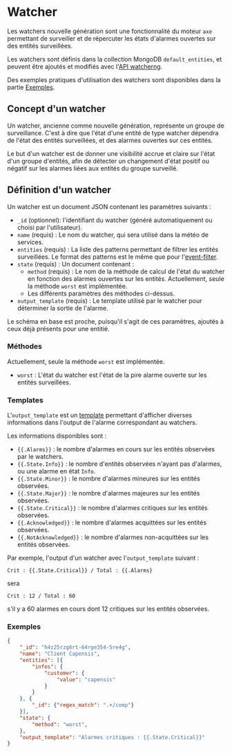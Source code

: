 # Watcher

Les watchers nouvelle génération sont une fonctionnalité du moteur `axe` permettant de surveiller et de répercuter les états d'alarmes ouvertes sur des entités surveillées.

Les watchers sont définis dans la collection MongoDB `default_entities`, et
peuvent être ajoutés et modifiés avec l'[API watcherng](../../guide-developpement/watcherng/api_v2_watcherng.md).

Des exemples pratiques d'utilisation des watchers sont disponibles dans la partie [Exemples](#exemples).

## Concept d'un watcher

Un watcher, ancienne comme nouvelle génération, représente un groupe de surveillance.
C'est à dire que l'état d'une entité de type watcher dépendra de l'état des entités surveillées, et des alarmes ouvertes sur ces entités.

Le but d'un watcher est de donner une visibilité accrue et claire sur l'état d'un groupe d'entités, afin de détecter un changement d'état positif ou négatif sur les alarmes liées aux entités du groupe surveillé.

## Définition d'un watcher

Un watcher est un document JSON contenant les paramètres suivants :

 - `_id` (optionnel): l'identifiant du watcher (généré automatiquement ou choisi par l'utilisateur).
 - `name` (requis) : Le nom du watcher, qui sera utilisé dans la météo de services.
 - `entities` (requis) : La liste des patterns permettant de filtrer les entités surveillées. Le format des patterns est le même que pour l'[event-filter](../event-filter/index.md).
 - `state` (requis) : Un document contenant :
    - `method` (requis) : Le nom de la méthode de calcul de l'état du watcher en fonction des alarmes ouvertes sur les entités. Actuellement, seule la méthode `worst` est implémentée.
    - Les différents paramètres des méthodes ci-dessus.
- `output_template` (requis) : Le template utilisé par le watcher pour déterminer la sortie de l'alarme.

Le schéma en base est proche, puisqu'il s'agit de ces paramètres, ajoutés à ceux déjà présents pour une entitié.

### Méthodes

Actuellement, seule la méthode `worst` est implémentée.
- `worst` : L'état du watcher est l'état de la pire alarme ouverte sur les entités surveillées.

### Templates

L'`output_template` est un [template](https://golang.org/pkg/text/template/)
permettant d'afficher diverses informations dans l'output de l'alarme
correspondant au watchers.

Les informations disponibles sont :

 - `{{.Alarms}}` : le nombre d'alarmes en cours sur les entités observées par le watchers.
 - `{{.State.Info}}` : le nombre d'entités observées n'ayant pas d'alarmes, ou une alarme en état `Info`.
 - `{{.State.Minor}}` : le nombre d'alarmes mineures sur les entités observées.
 - `{{.State.Major}}` : le nombre d'alarmes majeures sur les entités observées.
 - `{{.State.Critical}}` : le nombre d'alarmes critiques sur les entités observées.
 - `{{.Acknowledged}}` : le nombre d'alarmes acquittées sur les entités observées.
 - `{{.NotAcknowledged}}` : le nombre d'alarmes non-acquittées sur les entités observées.

Par exemple, l'output d'un watcher avec l'`output_template` suivant :

```
Crit : {{.State.Critical}} / Total : {{.Alarms}
```

sera

```
Crit : 12 / Total : 60
```

s'il y a 60 alarmes en cours dont 12 critiques sur les entités observées.

### Exemples

```json
{
    "_id": "h4z25rzg6rt-64rge354-5re4g",
    "name": "Client Capensis",
    "entities": [{
        "infos": {
            "customer": {
                "value": "capensis"
            }
        }
    }, {
        "_id": {"regex_match": ".+/comp"}
    }],
    "state": {
        "method": "worst",
    },
    "output_template": "Alarmes critiques : {{.State.Critical}}"
}
```
